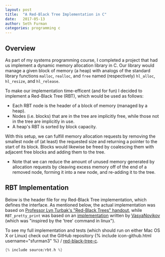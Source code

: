```yaml
---
layout: post
title:  "A Red-Black Tree Implementation in C"
date:   2017-05-13
author: Seth Furman
categories: programming c
---
```


Overview
--------
As part of my systems programming course, I completed a project that had us
implement a dynamic memory allocation library in C. Our library would manage a
given block of memory (a heap) with analogs of the standard library functions
`malloc`, `realloc`, and `free` named (respectively) `hl_alloc`, `hl_resize`,
and `hl_release`.

To make our implementation time-efficent (and for fun) I decided to implement a
Red-Black Tree (RBT), which would be used as follows:
- Each RBT node is the header of a block of memory (managed by a heap).
- Nodes (i.e. blocks) that are in the tree are implicitly free, while those not
  in the tree are implicitly in use.
- A heap's RBT is sorted by block capacity.

With this setup, we can fulfill memory allocation requests by removing the
smallest node of (at least) the requested size and returning a pointer to the
start of its block. Blocks would likewise be freed by coalescing them with
adjacent free blocks and adding them to the tree.
- Note that we can reduce the amount of unused memory generated by allocation
  requests by cleaving excess memory off of the end of a removed node, forming
  it into a new node, and re-adding it to the tree.

RBT Implementation
------------------
Below is the header file for my Red-Black Tree implementation, which defines
the interface. As mentioned below, the actual implementation was based on
[Professor Lyn Turbak's "Red-Black Trees" handout][turbak-rbt.pdf],
while `RBT_pretty_print` was based on an [implementation][tree-pretty-print]
written by [VasyaNovikov][vasyanovikov] (which was "inspired by the 'tree'
command in linux").

To see my full implementation and tests (which should run on either Mac OS X or
Linux) check out the GitHub repository
{% include icon-github.html username="sfurman3" %} /
[red-black-tree-c](https://github.com/sfurman3/red-black-tree-c).

```c
{% include source/rbt.h %}
```

[turbak-rbt.pdf]: /assets/documents/red-black.pdf
[vasyanovikov]: https://stackoverflow.com/users/1091436/vasyanovikov
[tree-pretty-print]: /assets/documents/tree_pretty_print_post.html
